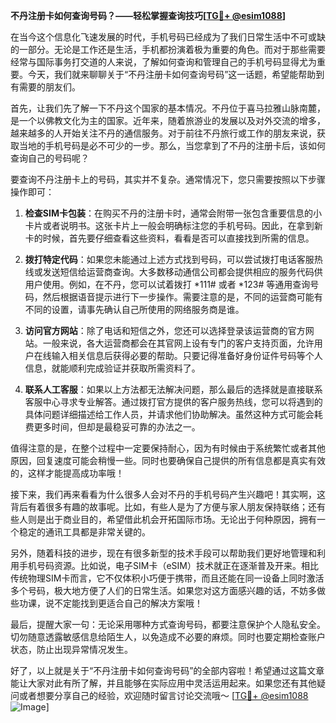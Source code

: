 **不丹注册卡如何查询号码？——轻松掌握查询技巧[[TG💪+ @esim1088](https://t.me/s/esim1088)]**

在当今这个信息化飞速发展的时代，手机号码已经成为了我们日常生活中不可或缺的一部分。无论是工作还是生活，手机都扮演着极为重要的角色。而对于那些需要经常与国际事务打交道的人来说，了解如何查询和管理自己的手机号码显得尤为重要。今天，我们就来聊聊关于“不丹注册卡如何查询号码”这一话题，希望能帮助到有需要的朋友们。

首先，让我们先了解一下不丹这个国家的基本情况。不丹位于喜马拉雅山脉南麓，是一个以佛教文化为主的国家。近年来，随着旅游业的发展以及对外交流的增多，越来越多的人开始关注不丹的通信服务。对于前往不丹旅行或工作的朋友来说，获取当地的手机号码是必不可少的一步。那么，当您拿到了不丹的注册卡后，该如何查询自己的号码呢？

要查询不丹注册卡上的号码，其实并不复杂。通常情况下，您只需要按照以下步骤操作即可：

1. **检查SIM卡包装**：在购买不丹的注册卡时，通常会附带一张包含重要信息的小卡片或者说明书。这张卡片上一般会明确标注您的手机号码。因此，在拿到新卡的时候，首先要仔细查看这些资料，看看是否可以直接找到所需的信息。

2. **拨打特定代码**：如果您未能通过上述方式找到号码，可以尝试拨打电话客服热线或发送短信给运营商查询。大多数移动通信公司都会提供相应的服务代码供用户使用。例如，在不丹，您可以试着拨打 *111# 或者 *123# 等通用查询号码，然后根据语音提示进行下一步操作。需要注意的是，不同的运营商可能有不同的设置，请事先确认自己所使用的网络服务商是谁。

3. **访问官方网站**：除了电话和短信之外，您还可以选择登录该运营商的官方网站。一般来说，各大运营商都会在其官网上设有专门的客户支持页面，允许用户在线输入相关信息后获得必要的帮助。只要记得准备好身份证件号码等个人信息，就能顺利完成验证并获取所需资料了。

4. **联系人工客服**：如果以上方法都无法解决问题，那么最后的选择就是直接联系客服中心寻求专业解答。通过拨打官方提供的客户服务热线，您可以将遇到的具体问题详细描述给工作人员，并请求他们协助解决。虽然这种方式可能会耗费更多时间，但却是最稳妥可靠的办法之一。

值得注意的是，在整个过程中一定要保持耐心，因为有时候由于系统繁忙或者其他原因，回复速度可能会稍慢一些。同时也要确保自己提供的所有信息都是真实有效的，这样才能提高成功率哦！

接下来，我们再来看看为什么很多人会对不丹的手机号码产生兴趣吧！其实啊，这背后有着很多有趣的故事呢。比如，有些人是为了方便与家人朋友保持联络；还有些人则是出于商业目的，希望借此机会开拓国际市场。无论出于何种原因，拥有一个稳定的通讯工具都是非常关键的。

另外，随着科技的进步，现在有很多新型的技术手段可以帮助我们更好地管理和利用手机号码资源。比如说，电子SIM卡（eSIM）技术就正在逐渐普及开来。相比传统物理SIM卡而言，它不仅体积小巧便于携带，而且还能在同一设备上同时激活多个号码，极大地方便了人们的日常生活。如果您对这方面感兴趣的话，不妨多做些功课，说不定能找到更适合自己的解决方案哦！

最后，提醒大家一句：无论采用哪种方式查询号码，都要注意保护个人隐私安全。切勿随意透露敏感信息给陌生人，以免造成不必要的麻烦。同时也要定期检查账户状态，防止出现异常情况发生。

好了，以上就是关于“不丹注册卡如何查询号码”的全部内容啦！希望通过这篇文章能让大家对此有所了解，并且能够在实际应用中灵活运用起来。如果您还有其他疑问或者想要分享自己的经验，欢迎随时留言讨论交流哦～ [[TG💪+ @esim1088](https://t.me/s/esim1088) ![Image](https://i.postimg.cc/4NQfJmqS/Snipaste-2025-05-13-00-14-12.png)]